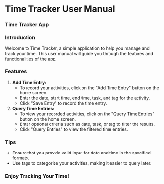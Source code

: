 # Time Tracker User Manual

### **Time Tracker App**

### Introduction

Welcome to Time Tracker, a simple application to help you manage and track your time. This user manual will guide you through the features and functionalities of the app.

### Features

1. **Add Time Entry:**
    - To record your activities, click on the "Add Time Entry" button on the home screen.
    - Enter the date, start time, end time, task, and tag for the activity.
    - Click "Save Entry" to record the time entry.
2. **Query Time Entries:**
    - To view your recorded activities, click on the "Query Time Entries" button on the home screen.
    - Enter optional criteria such as date, task, or tag to filter the results.
    - Click "Query Entries" to view the filtered time entries.

### Tips

- Ensure that you provide valid input for date and time in the specified formats.
- Use tags to categorize your activities, making it easier to query later.

### Enjoy Tracking Your Time!